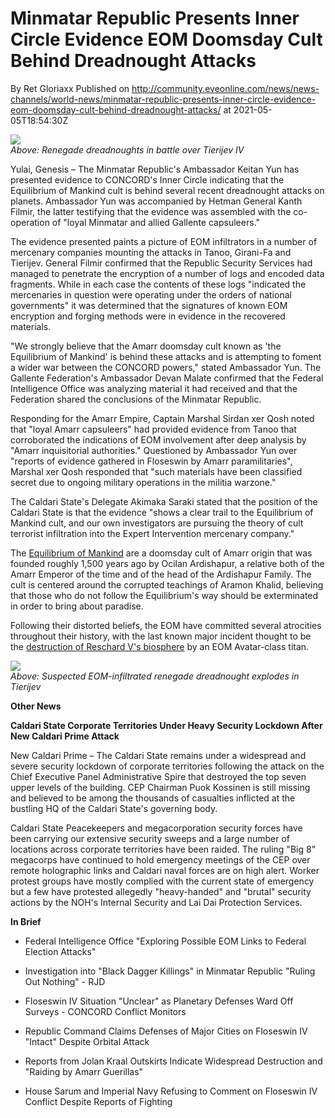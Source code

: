 # Minmatar Republic Presents Inner Circle Evidence EOM Doomsday Cult Behind Dreadnought Attacks
By Ret Gloriaxx
Published on http://community.eveonline.com/news/news-channels/world-news/minmatar-republic-presents-inner-circle-evidence-eom-doomsday-cult-behind-dreadnought-attacks/ at 2021-05-05T18:54:30Z

![](https://web.ccpgamescdn.com/fiction/eveonline/worldnews/images/battle_over_tierijev_iv.png)  
_Above: Renegade dreadnoughts in battle over Tierijev IV_

Yulai, Genesis – The Minmatar Republic's Ambassador Keitan Yun has presented evidence to CONCORD's Inner Circle indicating that the Equilibrium of Mankind cult is behind several recent dreadnought attacks on planets. Ambassador Yun was accompanied by Hetman General Kanth Filmir, the latter testifying that the evidence was assembled with the co-operation of "loyal Minmatar and allied Gallente capsuleers."

The evidence presented paints a picture of EOM infiltrators in a number of mercenary companies mounting the attacks in Tanoo, Girani-Fa and Tierijev. General Filmir confirmed that the Republic Security Services had managed to penetrate the encryption of a number of logs and encoded data fragments. While in each case the contents of these logs "indicated the mercenaries in question were operating under the orders of national governments" it was determined that the signatures of known EOM encryption and forging methods were in evidence in the recovered materials.

"We strongly believe that the Amarr doomsday cult known as 'the Equilibrium of Mankind' is behind these attacks and is attempting to foment a wider war between the CONCORD powers," stated Ambassador Yun. The Gallente Federation's Ambassador Devan Malate confirmed that the Federal Intelligence Office was analyzing material it had received and that the Federation shared the conclusions of the Minmatar Republic.

Responding for the Amarr Empire, Captain Marshal Sirdan xer Qosh noted that "loyal Amarr capsuleers" had provided evidence from Tanoo that corroborated the indications of EOM involvement after deep analysis by "Amarr inquisitorial authorities." Questioned by Ambassador Yun over "reports of evidence gathered in Floseswin by Amarr paramilitaries", Marshal xer Qosh responded that "such materials have been classified secret due to ongoing military operations in the militia warzone."

The Caldari State's Delegate Akimaka Saraki stated that the position of the Caldari State is that the evidence "shows a clear trail to the Equilibrium of Mankind cult, and our own investigators are pursuing the theory of cult terrorist infiltration into the Expert Intervention mercenary company."

The [Equilibrium of Mankind](https://fiction.eveonline.com/new-eden/lore/equilibrium-of-mankind) are a doomsday cult of Amarr origin that was founded roughly 1,500 years ago by Ocilan Ardishapur, a relative both of the Amarr Emperor of the time and of the head of the Ardishapur Family. The cult is centered around the corrupted teachings of Aramon Khalid, believing that those who do not follow the Equilibrium's way should be exterminated in order to bring about paradise.

Following their distorted beliefs, the EOM have committed several atrocities throughout their history, with the last known major incident thought to be the [destruction of Reschard V's biosphere](https://www.eveonline.com/news/view/planet-wide-explosion-strikes-reschard-v) by an EOM Avatar-class titan.

![](https://web.ccpgamescdn.com/fiction/eveonline/worldnews/images/tierijev_phoenix_explodes.png)  
_Above: Suspected EOM-infiltrated renegade dreadnought explodes in Tierijev_

**Other News**

**Caldari State Corporate Territories Under Heavy Security Lockdown After New Caldari Prime Attack**

New Caldari Prime – The Caldari State remains under a widespread and severe security lockdown of corporate territories following the attack on the Chief Executive Panel Administrative Spire that destroyed the top seven upper levels of the building. CEP Chairman Puok Kossinen is still missing and believed to be among the thousands of casualties inflicted at the bustling HQ of the Caldari State's governing body.

Caldari State Peacekeepers and megacorporation security forces have been carrying our extensive security sweeps and a large number of locations across corporate territories have been raided. The ruling "Big 8" megacorps have continued to hold emergency meetings of the CEP over remote holographic links and Caldari naval forces are on high alert. Worker protest groups have mostly complied with the current state of emergency but a few have protested allegedly "heavy-handed" and "brutal" security actions by the NOH's Internal Security and Lai Dai Protection Services.

**In Brief**

- Federal Intelligence Office "Exploring Possible EOM Links to Federal Election Attacks"

- Investigation into "Black Dagger Killings" in Minmatar Republic "Ruling Out Nothing" - RJD

- Floseswin IV Situation "Unclear" as Planetary Defenses Ward Off Surveys - CONCORD Conflict Monitors

- Republic Command Claims Defenses of Major Cities on Floseswin IV "Intact" Despite Orbital Attack

- Reports from Jolan Kraal Outskirts Indicate Widespread Destruction and "Raiding by Amarr Guerillas"

- House Sarum and Imperial Navy Refusing to Comment on Floseswin IV Conflict Despite Reports of Fighting

&nbsp;

